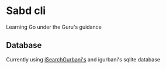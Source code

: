 # Sabd cli

Learning Go under the Guru's guidance

## Database

Currently using [iSearchGurbani's](http://searchgurbani.com/index.php/sgdv/isg) and igurbani's sqlite database
